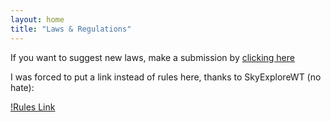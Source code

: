 ```yaml
---
layout: home
title: "Laws & Regulations"
---
```


If you want to suggest new laws, make a submission by <a href="https://forms.gle/VgiwyBtcbrgjqe4j6" target="_blank" rel="noopener noreferrer">clicking here</a>

I was forced to put a link instead of rules here, thanks to SkyExploreWT (no hate):

[!Rules Link](https://raw.githubusercontent.com/SkyExploreWasTaken/bigstone-rules/refs/heads/master/rules-deed.MD)

<!--
<ol>
  {% assign sorted_laws = site.laws | sort: "order" %}
  {% for law in sorted_laws %}
    <li>
      <a href="{{ law.url | relative_url }}">{{ law.title }}</a>

      {% assign law_clauses = site.clauses | where: "law", law.slug | sort: "order" %}
      {% if law_clauses.size > 0 %}
        <ol type="a">
          {% for clause in law_clauses %}
            <li>
              <a href="{{ clause.url | relative_url }}">{{ clause.title }}</a>

              {% assign clause_subclauses = site.subclauses | where: "law", law.slug | where: "clause", clause.slug | sort: "order" %}
              {% if clause_subclauses.size > 0 %}
                <ol type="i">
                  {% for subclause in clause_subclauses %}
                    <li>
                      <a href="{{ subclause.url | relative_url }}">{{ subclause.title }}</a>
                    </li>
                  {% endfor %}
                </ol>
              {% endif %}
            </li>
          {% endfor %}
        </ol>
      {% endif %}
    </li>
  {% endfor %}
</ol>
-->
